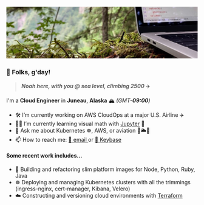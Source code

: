 ![Coding in woods header image](cover.jpeg)
### 👋 Folks, g'day!

> ***Noah here, with you @ sea level, climbing 2500*** ✈️

I'm a **Cloud Engineer** in **Juneau**, **Alaska** 🏔 *(GMT-**09:00**)*

- 🛠 I’m currently working on AWS CloudOps at a major U.S. Airline ✈️
- 🧑‍💻 I’m currently learning visual math with [Jupyter](https://jupyter.org) 🐍
- 💬 Ask me about Kubernetes ☸️, AWS,  or aviation 🛫🌥🛬
- 📫 How to reach me: [📧 email ](public@noahsbwilliams.com) or [🔑 Keybase](https://keybase.io/noahsbwilliams)

#### Some recent work includes...

- 🐳 Building and refactoring slim platform images for Node, Python, Ruby, Java
- ☸️ Deploying and managing Kubernetes clusters with all the trimmings (ingress-nginx, cert-manager, Kibana, Velero)
- ☁️ Constructing and versioning cloud environments with [Terraform](https://terraform.io) 
<!-- - 🧑‍🍳 Configuration management with [Chef](https://chef.io) and [Ansible](https://www.ansible.com) for Linux and Windows environments -->
<!-- - 📱 iOS CI/CD with [Fastlane](https://fastlane.tools) & [GitHub Actions](https://github.com/features/actions) -->
